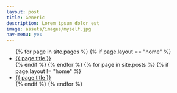 ```yaml
---
layout: post
title: Generic
description: Lorem ipsum dolor est
image: assets/images/myself.jpg
nav-menu: yes
---
```


<ul class="links">
	{% for page in site.pages %}
	    {% if page.layout == "home" %}
	        <li><a href="{{ page.url | prepend: site.baseurl | remove: "index.html" }}">{{ page.title }}</a></li>
		{% endif %}
	{% endfor %}
	{% for page in site.posts %}
	    {% if page.layout != "home" %}
	        <li><a href="{{ page.url | prepend: site.baseurl }}">{{ page.title }}</a></li>
	    {% endif %}
	{% endfor %}